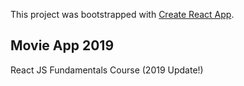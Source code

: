 This project was bootstrapped with [Create React App](https://github.com/facebook/create-react-app).

## Movie App 2019 

React JS Fundamentals Course (2019 Update!)